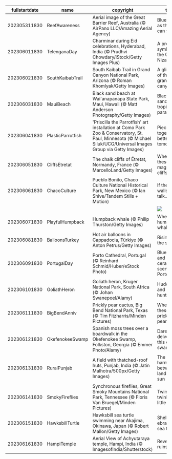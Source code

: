 |fullstartdate|name|copyright|title|image|
|--|--|--|--|--|
202305311830|ReefAwareness|Aerial image of the Great Barrier Reef, Australia (© AirPano LLC/Amazing Aerial Agency)|Blue as far as the eye can see|![](/en-IN/2023/06/202305311830ReefAwareness.jpg)|
202306011830|TelenganaDay|Charminar during Eid celebrations, Hyderabad, India (© Prudhvi Chowdary/iStock/Getty Images Plus)|A proud symbol of the City of Nizams|![](/en-IN/2023/06/202306011830TelenganaDay.jpg)|
202306021830|SouthKaibabTrail|South Kaibab Trail in Grand Canyon National Park, Arizona (© Roman Khomlyak/Getty Images)|A glimpse of the grandest of canyons|![](/en-IN/2023/06/202306021830SouthKaibabTrail.jpg)|
202306031830|MauiBeach|Black sand beach at Wai'anapanapa State Park, Maui, Hawaii (© Matt Anderson Photography/Getty Images)|Black sands in a tropical paradise|![](/en-IN/2023/06/202306031830MauiBeach.jpg)|
202306041830|PlasticParrotfish|'Priscilla the Parrotfish' art installation at Como Park Zoo & Conservatory, St. Paul, Minnesota (© Michael Siluk/UCG/Universal Images Group via Getty Images)|Piecing together a better tomorrow|![](/en-IN/2023/06/202306041830PlasticParrotfish.jpg)|
202306051830|CliffsEtretat|The chalk cliffs of Étretat, Normandy, France (© MarcelloLand/Getty Images)|Where are these magnificent cliffs?|![](/en-IN/2023/06/202306051830CliffsEtretat.jpg)|
202306061830|ChacoCulture|Pueblo Bonito, Chaco Culture National Historical Park, New Mexico (© Ian Shive/Tandem Stills + Motion)|If these walls could talk...|![](/en-IN/2023/06/202306061830ChacoCulture.jpg)|
||||![](/en-IN/2023/06/.jpg)|
202306071830|PlayfulHumpback|Humpback whale (© Philip Thurston/Getty Images)|Where the humpback whale sings|![](/en-IN/2023/06/202306071830PlayfulHumpback.jpg)|
202306081830|BalloonsTurkey|Hot air balloons in Cappadocia, Türkiye (© Anton Petrus/Getty Images)|Rising with the sun|![](/en-IN/2023/06/202306081830BalloonsTurkey.jpg)|
202306091830|PortugalDay|Porto Cathedral, Portugal (© Reinhard Schmid/Huber/eStock Photo)|Blue hues and ceramic scenes of Porto|![](/en-IN/2023/06/202306091830PortugalDay.jpg)|
202306101830|GoliathHeron|Goliath heron, Kruger National Park, South Africa (© Johan Swanepoel/Alamy)|Huddled and hunting|![](/en-IN/2023/06/202306101830GoliathHeron.jpg)|
202306111830|BigBendAnniv|Prickly pear cactus, Big Bend National Park, Texas (© Tim Fitzharris/Minden Pictures)|Where are these prickly pears?|![](/en-IN/2023/06/202306111830BigBendAnniv.jpg)|
202306121830|OkefenokeeSwamp|Spanish moss trees over a boardwalk in the Okefenokee Swamp, Folkston, Georgia (© Emmer Photo/Alamy)|Dare to delve into this dense swamp|![](/en-IN/2023/06/202306121830OkefenokeeSwamp.jpg)|
202306131830|RuralPunjab|A field with thatched-roof huts, Punjab, India (© Jatin Malhotra/500px/Getty Images)|The harmony between land and sun|![](/en-IN/2023/06/202306131830RuralPunjab.jpg)|
202306141830|SmokyFireflies|Synchronous fireflies, Great Smoky Mountains National Park, Tennessee (© Floris Van Bruegel/Minden Pictures)|Twinkle twinkle, little bugs|![](/en-IN/2023/06/202306141830SmokyFireflies.jpg)|
202306151830|HawksbillTurtle|Hawksbill sea turtle swimming near Akajima, Okinawa, Japan (© Robert Mallon/Getty Images)|Shell-ebrating sea turtles|![](/en-IN/2023/06/202306151830HawksbillTurtle.jpg)|
202306161830|HampiTemple|Aerial View of Achyutaraya temple, Hampi, India (© ImagesofIndia/Shutterstock)|Revered ruins|![](/en-IN/2023/06/202306161830HampiTemple.jpg)|
